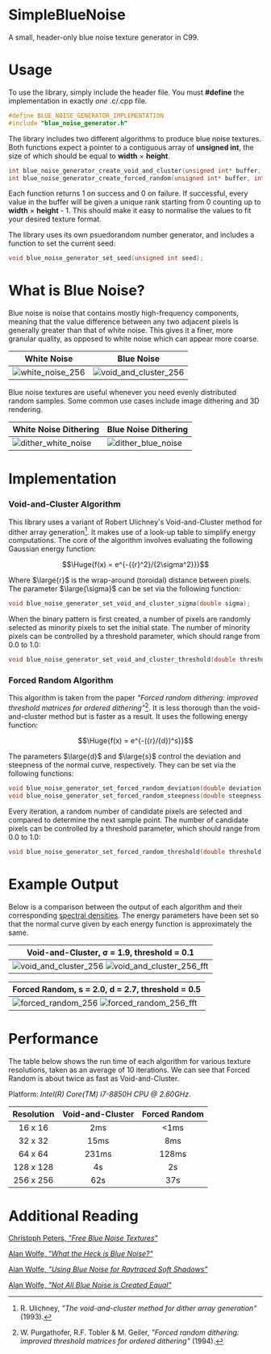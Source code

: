 # SimpleBlueNoise
A small, header-only blue noise texture generator in C99.

# Usage
To use the library, simply include the header file. You must **#define** the implementation in exactly _one_ .c/.cpp file.

```c
#define BLUE_NOISE_GENERATOR_IMPLEMENTATION
#include "blue_noise_generator.h"
```

The library includes two different algorithms to produce blue noise textures. Both functions expect a pointer to a contiguous array of **unsigned int**, the size of which should be equal to **width** × **height**. 

```c
int blue_noise_generator_create_void_and_cluster(unsigned int* buffer, int width, int height);
int blue_noise_generator_create_forced_random(unsigned int* buffer, int width, int height);
```

Each function returns 1 on success and 0 on failure. If successful, every value in the buffer will be given a unique rank starting from 0 counting up to **width** × **height** - 1. This should make it easy to normalise the values to fit your desired texture format.

The library uses its own psuedorandom number generator, and includes a function to set the current seed:

```c
void blue_noise_generator_set_seed(unsigned int seed);
```

# What is Blue Noise?
Blue noise is noise that contains mostly high-frequency components, meaning that the value difference between any two adjacent pixels is generally greater than that of white noise. This gives it a finer, more granular quality, as opposed to white noise which can appear more coarse.

| White Noise | Blue Noise |
|-|-|
|![white_noise_256](https://github.com/matejlou/SimpleBlueNoise/assets/120740455/5eeb3dca-8d83-4853-b694-455c62ae9922)|![void_and_cluster_256](https://github.com/matejlou/SimpleBlueNoise/assets/120740455/f30335d9-010b-4ade-b3df-122f01afceb0)|

Blue noise textures are useful whenever you need evenly distributed random samples. Some common use cases include image dithering and 3D rendering.

| White Noise Dithering | Blue Noise Dithering |
|-|-|
|![dither_white_noise](https://github.com/matejlou/SimpleBlueNoise/assets/120740455/d66d5bd7-bc75-4666-8257-a0d0181d4c1e)|![dither_blue_noise](https://github.com/matejlou/SimpleBlueNoise/assets/120740455/0e7f585e-ba96-4306-8ed5-7232e68b228b)|

# Implementation
### Void-and-Cluster Algorithm
This library uses a variant of Robert Ulichney's Void-and-Cluster method for dither array generation[^1]. It makes use of a look-up table to simplify energy computations. The core of the algorithm involves evaluating the following Gaussian energy function:

$$\Huge{f(x) = e^{-{{r}^2}/{2\sigma^2}}}$$

Where $\large{r}$ is the wrap-around (toroidal) distance between pixels. The parameter $\large{\sigma}$ can be set via the following function:

```c
void blue_noise_generator_set_void_and_cluster_sigma(double sigma);
```

When the binary pattern is first created, a number of pixels are randomly selected as minority pixels to set the initial state. The number of minority pixels can be controlled by a threshold parameter, which should range from 0.0 to 1.0:

```c
void blue_noise_generator_set_void_and_cluster_threshold(double threshold);
```

### Forced Random Algorithm
This algorithm is taken from the paper _"Forced random dithering: improved threshold matrices for ordered dithering"_[^2]. It is less thorough than the void-and-cluster method but is faster as a result. It uses the following energy function:

$$\Huge{f(x) = e^{-({r}/{d})^s}}$$

The parameters $\large{d}$ and $\large{s}$ control the deviation and steepness of the normal curve, respectively. They can be set via the following functions:

```c
void blue_noise_generator_set_forced_random_deviation(double deviation);
void blue_noise_generator_set_forced_random_steepness(double steepness);
```

Every iteration, a random number of candidate pixels are selected and compared to determine the next sample point. The number of candidate pixels can be controlled by a threshold parameter, which should range from 0.0 to 1.0:

```c
void blue_noise_generator_set_forced_random_threshold(double threshold);
```

# Example Output

Below is a comparison between the output of each algorithm and their corresponding [spectral densities](https://en.wikipedia.org/wiki/Spectral_density). The energy parameters have been set so that the normal curve given by each energy function is approximately the same.

|Void-and-Cluster, σ = 1.9, threshold = 0.1|
|-|
|![void_and_cluster_256](https://github.com/matejlou/SimpleBlueNoise/assets/120740455/f30335d9-010b-4ade-b3df-122f01afceb0) ![void_and_cluster_256_fft](https://github.com/matejlou/SimpleBlueNoise/assets/120740455/735a57b8-3c01-406b-82e2-3f9e3e3590f6)|

|Forced Random, s = 2.0, d = 2.7, threshold = 0.5 |
|-|
|![forced_random_256](https://github.com/matejlou/SimpleBlueNoise/assets/120740455/763280c9-6ea2-4042-96e4-8513e915818c) ![forced_random_256_fft](https://github.com/matejlou/SimpleBlueNoise/assets/120740455/bd6cc5c6-92fc-4309-9f79-dc89e56b27f3)|

# Performance

The table below shows the run time of each algorithm for various texture resolutions, taken as an average of 10 iterations. We can see that Forced Random is about twice as fast as Void-and-Cluster.

Platform: _Intel(R) Core(TM) i7-8850H CPU @ 2.60GHz_.

| Resolution | Void-and-Cluster | Forced Random |
|:-:         | :-:              | :-:           |
| 16 x 16    | 2ms      | <1ms    |
| 32 x 32    | 15ms     | 8ms     |
| 64 x 64    | 231ms    | 128ms   |
| 128 x 128  | 4s       | 2s      |
| 256 x 256  | 62s      | 37s     |

# Additional Reading

[Christoph Peters, _"Free Blue Noise Textures"_](http://momentsingraphics.de/BlueNoise.html)

[Alan Wolfe, _"What the Heck is Blue Noise?"_](https://blog.demofox.org/2018/01/30/what-the-heck-is-blue-noise/)

[Alan Wolfe, _"Using Blue Noise for Raytraced Soft Shadows"_](https://blog.demofox.org/2020/05/16/using-blue-noise-for-raytraced-soft-shadows/)

[Alan Wolfe, _"Not All Blue Noise is Created Equal"_](https://blog.demofox.org/2018/08/12/not-all-blue-noise-is-created-equal/)


[^1]: R. Ulichney, _"The void-and-cluster method
for dither array generation"_ (1993).

[^2]: W. Purgathofer, R.F. Tobler & M. Geiler, _"Forced random dithering: improved threshold matrices for ordered dithering"_ (1994).
